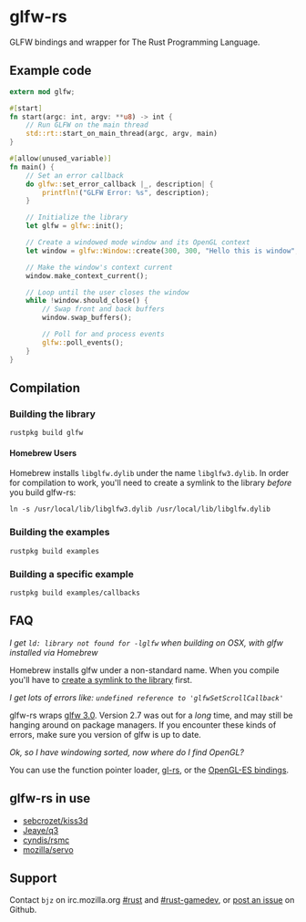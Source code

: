 # glfw-rs

GLFW bindings and wrapper for The Rust Programming Language.

## Example code

~~~rust
extern mod glfw;

#[start]
fn start(argc: int, argv: **u8) -> int {
    // Run GLFW on the main thread
    std::rt::start_on_main_thread(argc, argv, main)
}

#[allow(unused_variable)]
fn main() {
    // Set an error callback
    do glfw::set_error_callback |_, description| {
        printfln!("GLFW Error: %s", description);
    }

    // Initialize the library
    let glfw = glfw::init();

    // Create a windowed mode window and its OpenGL context
    let window = glfw::Window::create(300, 300, "Hello this is window", glfw::Windowed).unwrap();

    // Make the window's context current
    window.make_context_current();

    // Loop until the user closes the window
    while !window.should_close() {
        // Swap front and back buffers
        window.swap_buffers();

        // Poll for and process events
        glfw::poll_events();
    }
}
~~~

## Compilation

### Building the library

~~~
rustpkg build glfw
~~~

#### Homebrew Users

Homebrew installs `libglfw.dylib` under the name `libglfw3.dylib`. In order for
compilation to work, you'll need to create a symlink to the library _before_
you build glfw-rs:

~~~
ln -s /usr/local/lib/libglfw3.dylib /usr/local/lib/libglfw.dylib
~~~

### Building the examples
~~~
rustpkg build examples
~~~

### Building a specific example
~~~
rustpkg build examples/callbacks
~~~

## FAQ

_I get `ld: library not found for -lglfw` when building on OSX, with glfw installed via Homebrew_

Homebrew installs glfw under a non-standard name. When you compile you'll have
to [create a symlink to the library](#homebrew-users) first.

_I get lots of errors like: `undefined reference to 'glfwSetScrollCallback'`_

glfw-rs wraps [glfw 3.0](http://www.glfw.org/). Version 2.7 was out for a
_long_ time, and may still be hanging around on package managers. If you
encounter these kinds of errors, make sure you version of glfw is up to date.

_Ok, so I have windowing sorted, now where do I find OpenGL?_

You can use the function pointer loader, [gl-rs](https://github.com/bjz/gl-rs),
or the [OpenGL-ES bindings](https://github.com/mozilla-servo/rust-opengles).

## glfw-rs in use

- [sebcrozet/kiss3d](https://github.com/sebcrozet/kiss3d)
- [Jeaye/q3](https://github.com/Jeaye/q3)
- [cyndis/rsmc](https://github.com/cyndis/rsmc/)
- [mozilla/servo](https://github.com/mozilla/servo)

## Support

Contact `bjz` on irc.mozilla.org [#rust](http://mibbit.com/?server=irc.mozilla.org&channel=%23rust)
and [#rust-gamedev](http://mibbit.com/?server=irc.mozilla.org&channel=%23rust-gamedev),
or [post an issue](https://github.com/bjz/glfw-rs/issues/new) on Github.
